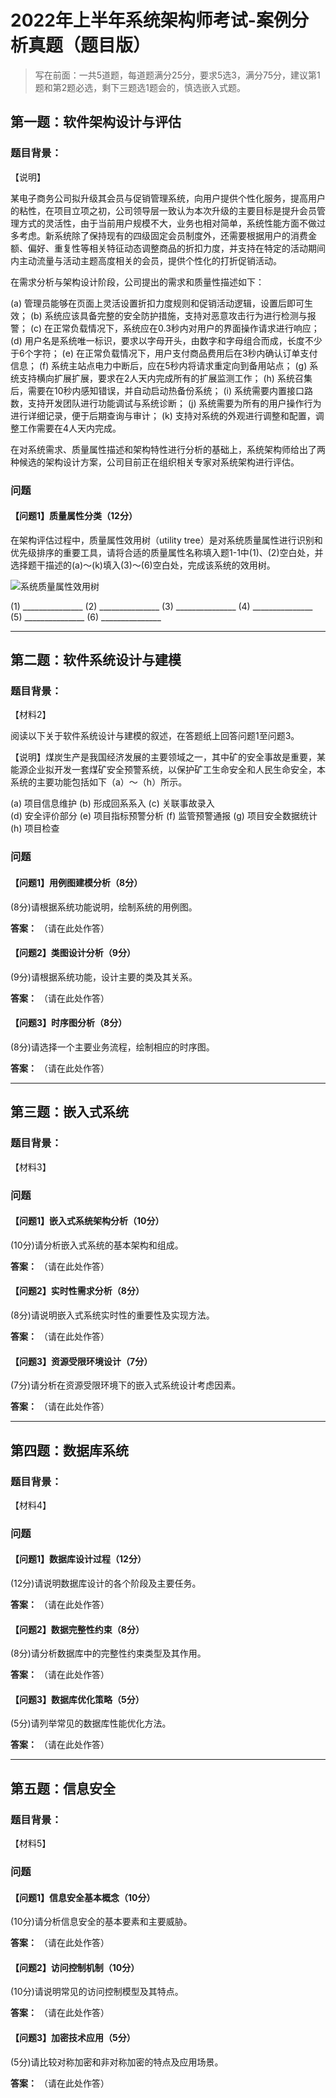 # 2022年上半年系统架构师考试-案例分析真题（题目版）

> 写在前面：一共5道题，每道题满分25分，要求5选3，满分75分，建议第1题和第2题必选，剩下三题选1题会的，慎选嵌入式题。

## 第一题：软件架构设计与评估

### 题目背景：
【说明】

某电子商务公司拟升级其会员与促销管理系统，向用户提供个性化服务，提高用户的粘性，在项目立项之初，公司领导层一致认为本次升级的主要目标是提升会员管理方式的灵活性，由于当前用户规模不大，业务也相对简单，系统性能方面不做过多考虑。新系统除了保持现有的四级固定会员制度外，还需要根据用户的消费金额、偏好、重复性等相关特征动态调整商品的折扣力度，并支持在特定的活动期间内主动流量与活动主题高度相关的会员，提供个性化的打折促销活动。

在需求分析与架构设计阶段，公司提出的需求和质量性描述如下：

(a) 管理员能够在页面上灵活设置折扣力度规则和促销活动逻辑，设置后即可生效；
(b) 系统应该具备完整的安全防护措施，支持对恶意攻击行为进行检测与报警；
(c) 在正常负载情况下，系统应在0.3秒内对用户的界面操作请求进行响应；
(d) 用户名是系统唯一标识，要求以字母开头，由数字和字母组合而成，长度不少于6个字符；
(e) 在正常负载情况下，用户支付商品费用后在3秒内确认订单支付信息；
(f) 系统主站点电力中断后，应在5秒内将请求重定向到备用站点；
(g) 系统支持横向扩展扩展，要求在2人天内完成所有的扩展监测工作；
(h) 系统召集后，需要在10秒内感知错误，并自动启动热备份系统；
(i) 系统需要内置接口路数，支持开发团队进行功能调试与系统诊断；
(j) 系统需要为所有的用户操作行为进行详细记录，便于后期查询与审计；
(k) 支持对系统的外观进行调整和配置，调整工作需要在4人天内完成。

在对系统需求、质量属性描述和架构特性进行分析的基础上，系统架构师给出了两种候选的架构设计方案，公司目前正在组织相关专家对系统架构进行评估。

### 问题

#### 【问题1】质量属性分类（12分）

在架构评估过程中，质量属性效用树（utility tree）是对系统质量属性进行识别和优先级排序的重要工具，请将合适的质量属性名称填入题1-1中(1)、(2)空白处，并选择题干描述的(a)～(k)填入(3)～(6)空白处，完成该系统的效用树。

![系统质量属性效用树](./img/system_quality.png)

(1) _______________
(2) _______________
(3) _______________
(4) _______________
(5) _______________
(6) _______________

---

## 第二题：软件系统设计与建模

### 题目背景：
【材料2】

阅读以下关于软件系统设计与建模的叙述，在答题纸上回答问题1至问题3。

【说明】煤炭生产是我国经济发展的主要领域之一，其中矿的安全事故是重要，某能源企业拟开发一套煤矿安全预警系统，以保护矿工生命安全和人民生命安全，本系统的主要功能包括如下（a）～（h）所示。

(a) 项目信息维护
(b) 形成回系系入
(c) 关联事故录入  
(d) 安全评价部分
(e) 项目指标预警分析
(f) 监管预警通报
(g) 项目安全数据统计
(h) 项目检查

### 问题

#### 【问题1】用例图建模分析（8分）

(8分)请根据系统功能说明，绘制系统的用例图。

**答案：**
（请在此处作答）

#### 【问题2】类图设计分析（9分）

(9分)请根据系统功能，设计主要的类及其关系。

**答案：**
（请在此处作答）

#### 【问题3】时序图分析（8分）

(8分)请选择一个主要业务流程，绘制相应的时序图。

**答案：**
（请在此处作答）

---

## 第三题：嵌入式系统

### 题目背景：
【材料3】

### 问题

#### 【问题1】嵌入式系统架构分析（10分）

(10分)请分析嵌入式系统的基本架构和组成。

**答案：**
（请在此处作答）

#### 【问题2】实时性需求分析（8分）

(8分)请说明嵌入式系统实时性的重要性及实现方法。

**答案：**
（请在此处作答）

#### 【问题3】资源受限环境设计（7分）

(7分)请分析在资源受限环境下的嵌入式系统设计考虑因素。

**答案：**
（请在此处作答）

---

## 第四题：数据库系统

### 题目背景：
【材料4】

### 问题

#### 【问题1】数据库设计过程（12分）

(12分)请说明数据库设计的各个阶段及主要任务。

**答案：**
（请在此处作答）

#### 【问题2】数据完整性约束（8分）

(8分)请分析数据库中的完整性约束类型及其作用。

**答案：**
（请在此处作答）

#### 【问题3】数据库优化策略（5分）

(5分)请列举常见的数据库性能优化方法。

**答案：**
（请在此处作答）

---

## 第五题：信息安全

### 题目背景：
【材料5】

### 问题

#### 【问题1】信息安全基本概念（10分）

(10分)请分析信息安全的基本要素和主要威胁。

**答案：**
（请在此处作答）

#### 【问题2】访问控制机制（10分）

(10分)请说明常见的访问控制模型及其特点。

**答案：**
（请在此处作答）

#### 【问题3】加密技术应用（5分）

(5分)请比较对称加密和非对称加密的特点及应用场景。

**答案：**
（请在此处作答）